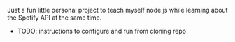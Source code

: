 Just a fun little personal project to teach myself node.js while learning about the Spotify API at the same time.

- TODO: instructions to configure and run from cloning repo
